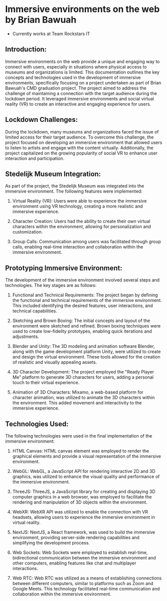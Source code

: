 # Immersive environments on the web by Brian Bawuah

-   Currently works at Team Rockstars IT

## Introduction:

Immersive environments on the web provide a unique and engaging way to connect with users, especially in situations where physical access to museums and organizations is limited. This documentation outlines the key concepts and technologies used in the development of immersive environments, specifically focusing on a project undertaken as part of Brian Bawuah's CMD graduation project. The project aimed to address the challenge of maintaining a connection with the target audience during the lockdown period. It leveraged immersive environments and social virtual reality (VR) to create an interactive and engaging experience for users.

## Lockdown Challenges:

During the lockdown, many museums and organizations faced the issue of limited access for their target audience. To overcome this challenge, the project focused on developing an immersive environment that allowed users to listen to artists and engage with the content virtually. Additionally, the project capitalized on the growing popularity of social VR to enhance user interaction and participation.

## Stedelijk Museum Integration:

As part of the project, the Stedelijk Museum was integrated into the immersive environment. The following features were implemented:

1. Virtual Reality (VR): Users were able to experience the immersive environment using VR technology, creating a more realistic and immersive experience.

2. Character Creation: Users had the ability to create their own virtual characters within the environment, allowing for personalization and customization.

3. Group Calls: Communication among users was facilitated through group calls, enabling real-time interaction and collaboration within the immersive environment.

## Prototyping Immersive Environment:

The development of the immersive environment involved several steps and technologies. The key stages are as follows:

1. Functional and Technical Requirements: The project began by defining the functional and technical requirements of the immersive environment. This included identifying the desired features, user interactions, and technical capabilities.

2. Sketching and Brown Boxing: The initial concepts and layout of the environment were sketched and refined. Brown boxing techniques were used to create low-fidelity prototypes, enabling quick iterations and adjustments.

3. Blender and Unity: The 3D modeling and animation software Blender, along with the game development platform Unity, were utilized to create and design the virtual environment. These tools allowed for the creation of realistic and visually appealing assets.

4. 3D Character Development: The project employed the "Ready Player Me" platform to generate 3D characters for users, adding a personal touch to their virtual experience.

5. Animation of 3D Characters: Mixamo, a web-based platform for character animation, was utilized to animate the 3D characters within the environment. This added movement and interactivity to the immersive experience.

## Technologies Used:

The following technologies were used in the final implementation of the immersive environment:

1. HTML Canvas: HTML canvas element was employed to render the graphical elements and provide a visual representation of the immersive environment.

2. WebGL: WebGL, a JavaScript API for rendering interactive 2D and 3D graphics, was utilized to enhance the visual quality and performance of the immersive environment.

3. ThreeJS: ThreeJS, a JavaScript library for creating and displaying 3D computer graphics in a web browser, was employed to facilitate the rendering and manipulation of 3D objects within the environment.

4. WebXR: WebXR API was utilized to enable the connection with VR headsets, allowing users to experience the immersive environment in virtual reality.

5. NextJS: NextJS, a React framework, was used to build the immersive environment, providing server-side rendering capabilities and simplifying the development process.

6. Web Sockets: Web Sockets were employed to establish real-time, bidirectional communication between the immersive environment and other computers, enabling features like chat and multiplayer interactions.

7. Web RTC: Web RTC was utilized as a means of establishing connections between different computers, similar to platforms such as Zoom and Google Meets. This technology facilitated real-time communication and collaboration within the immersive environment.
